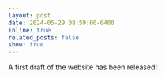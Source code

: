 ```yaml
---
layout: post
date: 2024-05-29 08:59:00-0400
inline: true
related_posts: false
show: true
---
```


A first draft of the website has been released!
